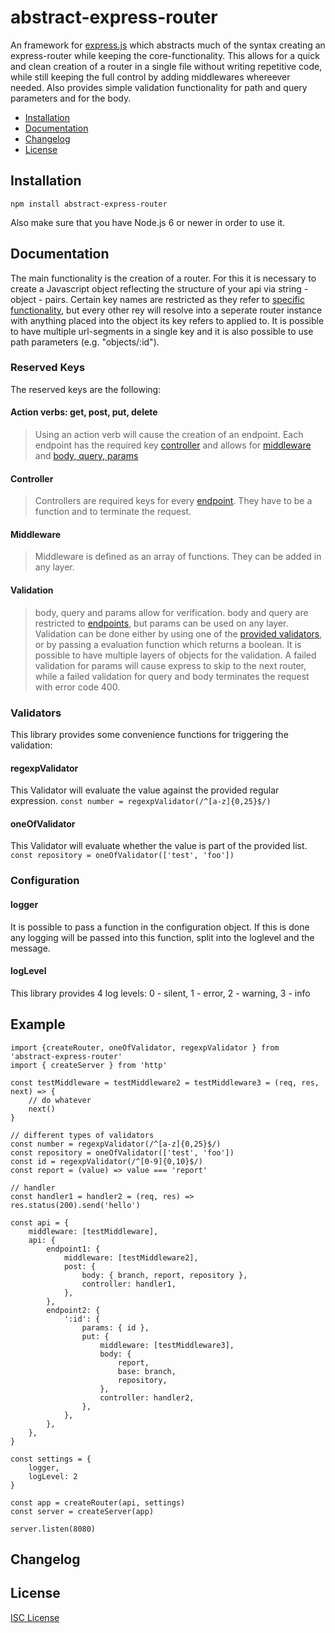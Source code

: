 # abstract-express-router

An framework for [express.js]( https://github.com/visionmedia/express ) which abstracts much of the syntax creating an express-router while keeping the core-functionality. This allows for a quick and clean creation of a router in a single file without writing repetitive code, while still keeping the full control by adding middlewares whereever needed. Also provides simple validation functionality for path and query parameters and for the body.

- [Installation](#installation)
- [Documentation](#documentation)
- [Changelog](#changelog)
- [License](#license)

## Installation
```
npm install abstract-express-router
```

Also make sure that you have Node.js 6 or newer in order to use it.

## Documentation

The main functionality is the creation of a router. For this it is necessary to create a Javascript object reflecting the structure of your api via string - object - pairs. Certain key names are restricted as they refer to [specific functionality](#reserved-key), but every other rey will resolve into a seperate router instance with anything placed into the object its key refers to applied to. It is possible to have multiple url-segments in a single key and it is also possible to use path parameters (e.g. "objects/:id").

### Reserved Keys
The reserved keys are the following:

#### Action verbs: get, post, put, delete
> Using an action verb will cause the creation of an endpoint. Each endpoint has the required key [controller](#controller) and allows for [middleware](#middleware) and [body, query, params](#validation)

#### Controller
> Controllers are required keys for every [endpoint](#action-verbs-get-post-put-delete). They have to be a function and to terminate the request.

#### Middleware
> Middleware is defined as an array of functions. They can be added in any layer.

#### Validation
> body, query and params allow for verification. body and query are restricted to [endpoints](#action-verbs-get-post-put-delete), but params can be used on any layer. Validation can be done either by using one of the [provided validators](#validators), or by passing a evaluation function which returns a boolean. It is possible to have multiple layers of objects for the validation. A failed validation for params will cause express to skip to the next router, while a failed validation for query and body terminates the request with error code 400.

### Validators
This library provides some convenience functions for triggering the validation:

#### regexpValidator
This Validator will evaluate the value against the provided regular expression.
`const number = regexpValidator(/^[a-z]{0,25}$/)`

#### oneOfValidator
This Validator will evaluate whether the value is part of the provided list.
`const repository = oneOfValidator(['test', 'foo'])`

### Configuration

#### logger
It is possible to pass a function in the configuration object. If this is done any logging will be passed into this function, split into the loglevel and the message.

#### logLevel
This library provides 4 log levels:
0 - silent, 1 - error, 2 - warning, 3 - info

## Example

```
import {createRouter, oneOfValidator, regexpValidator } from 'abstract-express-router'
import { createServer } from 'http'

const testMiddleware = testMiddleware2 = testMiddleware3 = (req, res, next) => {
	// do whatever
 	next()
}

// different types of validators
const number = regexpValidator(/^[a-z]{0,25}$/)
const repository = oneOfValidator(['test', 'foo'])
const id = regexpValidator(/^[0-9]{0,10}$/)
const report = (value) => value === 'report'

// handler
const handler1 = handler2 = (req, res) => res.status(200).send('hello')

const api = {
	middleware: [testMiddleware],
	api: {
		endpoint1: {
			middleware: [testMiddleware2],
			post: {
				body: { branch, report, repository },
				controller: handler1,
			},
		},
		endpoint2: {
			':id': {
				params: { id },
				put: {
					middleware: [testMiddleware3],
					body: {
						report,
						base: branch,
						repository,
					},
					controller: handler2,
				},
			},
		},
	},
}

const settings = {
	logger,
	logLevel: 2
}

const app = createRouter(api, settings)
const server = createServer(app)

server.listen(8080)
```

## Changelog

## License

[ISC License](License.md)
